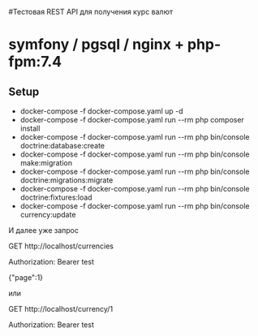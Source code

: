 #Тестовая REST API для получения курс валют

# symfony / pgsql / nginx + php-fpm:7.4

## Setup

- docker-compose -f docker-compose.yaml up -d
- docker-compose -f docker-compose.yaml run --rm php composer install
- docker-compose -f docker-compose.yaml run --rm php bin/console doctrine:database:create
- docker-compose -f docker-compose.yaml run --rm php bin/console make:migration
- docker-compose -f docker-compose.yaml run --rm php bin/console doctrine:migrations:migrate
- docker-compose -f docker-compose.yaml run --rm php bin/console doctrine:fixtures:load
- docker-compose -f docker-compose.yaml run --rm php bin/console currency:update

И далее уже запрос 

GET http://localhost/currencies

Authorization: Bearer test

{"page":1}

или

GET http://localhost/currency/1

Authorization: Bearer test
